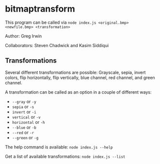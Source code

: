 # bitmaptransform

This program can be called via
```node index.js <original.bmp> <newfile.bmp> <transformation>```

Author: Greg Irwin

Collaborators: Steven Chadwick and Kasim Siddiqui

## Transformations
Several different transformations are possible:
Grayscale, sepia, invert colors, flip horizontally, flip vertically, blue channel, red channel, and green channel.

A transformation can be called as an option in a couple of different ways:
* ```--gray``` or ```-y```
* ```sepia``` or ```-s```
* ```invert``` or ```-i```
* ```vertical``` or ```-v```
* ```horizontal``` or ```-h```
* ```--blue``` or ```-b```
* ```--red``` or ```-r```
* ```--green``` or ```-g```


The help command is available:
```node index.js --help```

Get a list of available transformations:
```node index.js --list```
